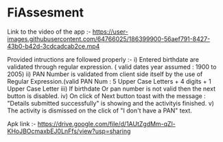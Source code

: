 # FiAssesment

Link to the video of the app :- 
https://user-images.githubusercontent.com/64766025/186399900-56aef791-8427-43b0-b42d-3cdcadcab2ce.mp4

Provided intructions are followed properly :- 
i) Entered birthdate are validated through regular expression. ( valid dates year assumed : 1900 to 2005)
ii) PAN Number is validated from client side itself by the use of Regular Expression.(valid PAN Num : 5 Upper Case Letters + 4 digits + 1 Upper Case Letter
iii) If birthdate Or pan number is not valid then the next button is disabled.
iv) On click of Next button toast with the message : "Details submitted successfully" is showing and the activityis finished.
v) The activity is dismissed on the click of "I don't have a PAN" text.



Apk link :- 
https://drive.google.com/file/d/1AUtZgdMm-qZl-KHoJBOcmaxbEJ0LnFfs/view?usp=sharing
